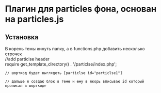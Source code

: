 <h1>Плагин для particles фона, основан на particles.js</h1>  

<h2>Установка</h2>
<p>
    В корень темы кинуть папку, а в functions.php добавить несколько строчек </br>
    //add particlse header</br>
    require get_template_directory() . '/particlse/index.php'; </br>


    // шорткод будет выглядеть [particlse id="particlse1"]

    // дальше я создаю блок в теме и ему в якорь вписываю id который прописал в шорткоде 
</p>